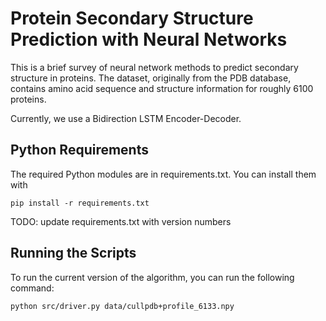 # Protein Secondary Structure Prediction with Neural Networks

This is a brief survey of neural network methods to predict secondary 
structure in proteins. The dataset, originally from the PDB database, 
contains amino acid sequence and structure information for roughly 6100 proteins.

Currently, we use a Bidirection LSTM Encoder-Decoder.

## Python Requirements

The required Python modules are in requirements.txt. You can install them with
```
pip install -r requirements.txt
```

TODO: update requirements.txt with version numbers


## Running the Scripts

To run the current version of the algorithm, you can run the following command:
```
python src/driver.py data/cullpdb+profile_6133.npy
```

